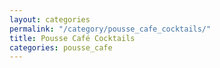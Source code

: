```yaml
---
layout: categories
permalink: "/category/pousse_cafe_cocktails/"
title: Pousse Café Cocktails
categories: pousse_cafe
---
```

